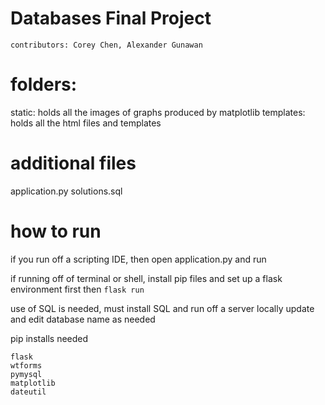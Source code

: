# Databases Final Project

```contributors: Corey Chen, Alexander Gunawan```

# folders:
static:
holds all the images of graphs produced by matplotlib
templates:
holds all the html files and templates

# additional files
application.py
solutions.sql

# how to run
if you run off a scripting IDE, then open application.py and run

if running off of terminal or shell, install pip files and set up a flask environment first
then 
```flask run```

use of SQL is needed, must install SQL and run off a server locally
update and edit database name as needed

pip installs needed
```
flask
wtforms
pymysql
matplotlib
dateutil
```
